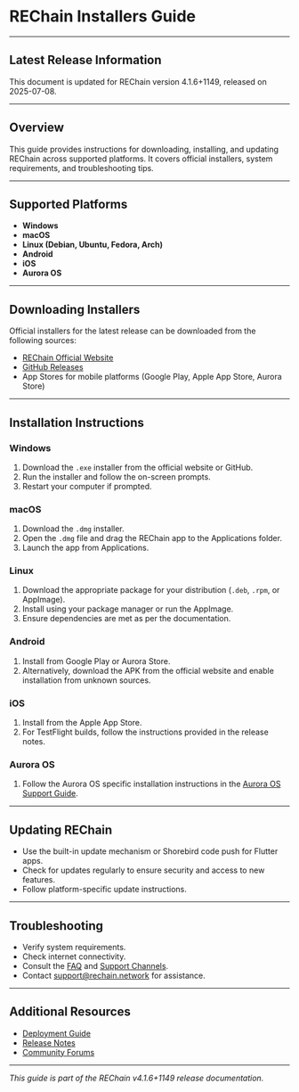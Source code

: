 # REChain Installers Guide

---

## Latest Release Information

This document is updated for REChain version 4.1.6+1149, released on 2025-07-08.

---

## Overview

This guide provides instructions for downloading, installing, and updating REChain across supported platforms. It covers official installers, system requirements, and troubleshooting tips.

---

## Supported Platforms

- **Windows**
- **macOS**
- **Linux (Debian, Ubuntu, Fedora, Arch)**
- **Android**
- **iOS**
- **Aurora OS**

---

## Downloading Installers

Official installers for the latest release can be downloaded from the following sources:

- [REChain Official Website](https://online.rechain.network/downloads)
- [GitHub Releases](https://github.com/sorydima/REChain-/releases)
- App Stores for mobile platforms (Google Play, Apple App Store, Aurora Store)

---

## Installation Instructions

### Windows

1. Download the `.exe` installer from the official website or GitHub.
2. Run the installer and follow the on-screen prompts.
3. Restart your computer if prompted.

### macOS

1. Download the `.dmg` installer.
2. Open the `.dmg` file and drag the REChain app to the Applications folder.
3. Launch the app from Applications.

### Linux

1. Download the appropriate package for your distribution (`.deb`, `.rpm`, or AppImage).
2. Install using your package manager or run the AppImage.
3. Ensure dependencies are met as per the documentation.

### Android

1. Install from Google Play or Aurora Store.
2. Alternatively, download the APK from the official website and enable installation from unknown sources.

### iOS

1. Install from the Apple App Store.
2. For TestFlight builds, follow the instructions provided in the release notes.

### Aurora OS

1. Follow the Aurora OS specific installation instructions in the [Aurora OS Support Guide](https://github.com/sorydima/REChain-/wiki/Aurora-OS-Support).

---

## Updating REChain

- Use the built-in update mechanism or Shorebird code push for Flutter apps.
- Check for updates regularly to ensure security and access to new features.
- Follow platform-specific update instructions.

---

## Troubleshooting

- Verify system requirements.
- Check internet connectivity.
- Consult the [FAQ](./FAQ.md) and [Support Channels](./SUPPORT_CHANNELS.md).
- Contact support@rechain.network for assistance.

---

## Additional Resources

- [Deployment Guide](https://github.com/sorydima/REChain-/wiki/Deployment-Guide)
- [Release Notes](./RELEASE_NOTES.md)
- [Community Forums](https://matrix.to/#/#chatting:matrix.katya.wtf)

---

*This guide is part of the REChain v4.1.6+1149 release documentation.*
